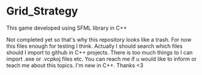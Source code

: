 # Grid_Strategy
This game developed using SFML library in C++

Not completed yet so that's why this repository looks like a trash. For now this files enough for testing I think. Actually I should search which files should I import to github in C++ projects. There is too much things to I can import .exe or .vcpkoj files etc. You can reach me if u would like to inform or teach me about this topics. I'm new in C++. Thanks <3
